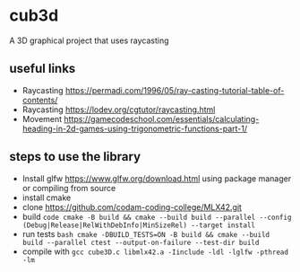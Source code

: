 # cub3d
A 3D graphical project that uses raycasting

## useful links
- Raycasting https://permadi.com/1996/05/ray-casting-tutorial-table-of-contents/
- Raycasting https://lodev.org/cgtutor/raycasting.html
- Movement https://gamecodeschool.com/essentials/calculating-heading-in-2d-games-using-trigonometric-functions-part-1/

## steps to use the library
- Install glfw https://www.glfw.org/download.html using package manager or compiling from source
- install cmake
- clone https://github.com/codam-coding-college/MLX42.git
- build ```code
cmake -B build && cmake --build build --parallel --config (Debug|Release|RelWithDebInfo|MinSizeRel) --target install```
- run tests
`bash
cmake -DBUILD_TESTS=ON -B build && cmake --build build --parallel
ctest --output-on-failure --test-dir build
`
- compile with `gcc cube3D.c libmlx42.a -Iinclude -ldl -lglfw -pthread -lm`